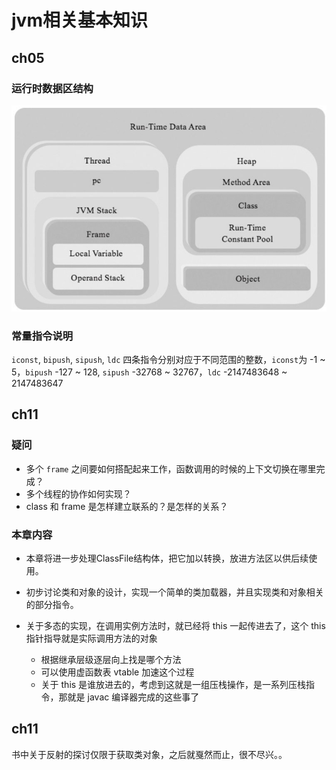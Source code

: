 # jvm相关基本知识

## ch05

### 运行时数据区结构
![img.png](img.png)

### 常量指令说明
`iconst`, `bipush`, `sipush`, `ldc` 四条指令分别对应于不同范围的整数，`iconst`为 -1 ~ 5，`bipush` -127 ~ 128,
`sipush` -32768 ~ 32767，`ldc` -2147483648 ~ 2147483647

## ch11

### 疑问
- 多个 `frame` 之间要如何搭配起来工作，函数调用的时候的上下文切换在哪里完成？
- 多个线程的协作如何实现？
- class 和 frame 是怎样建立联系的？是怎样的关系？

### 本章内容

- 本章将进一步处理ClassFile结构体，把它加以转换，放进方法区以供后续使用。
- 初步讨论类和对象的设计，实现一个简单的类加载器，并且实现类和对象相关的部分指令。

- 关于多态的实现，在调用实例方法时，就已经将 this 一起传进去了，这个 this 指针指导就是实际调用方法的对象
   
   - 根据继承层级逐层向上找是哪个方法
   - 可以使用虚函数表 vtable 加速这个过程
   - 关于 this 是谁放进去的，考虑到这就是一组压栈操作，是一系列压栈指令，那就是 javac 编译器完成的这些事了 
  

## ch11
书中关于反射的探讨仅限于获取类对象，之后就戛然而止，很不尽兴。。